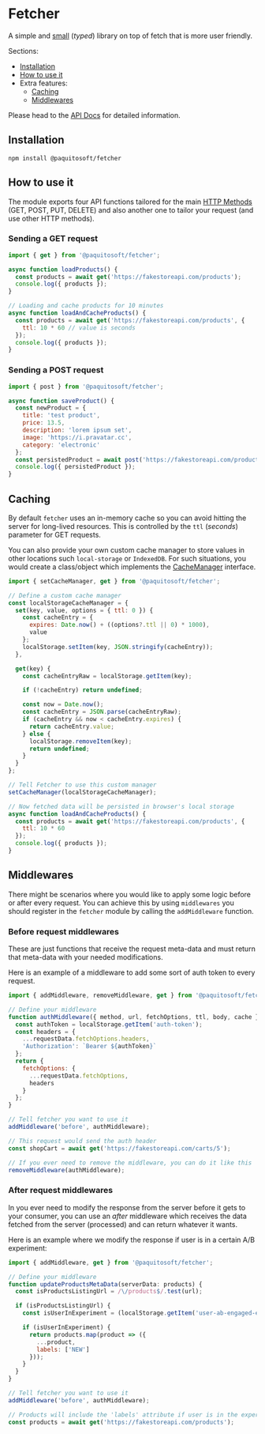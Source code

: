 # Fetcher

A simple and [small](https://bundlephobia.com/package/@paquitosoft/fetcher) (_typed_) library on top of fetch that is more user friendly.

Sections:
* [Installation](#installation)
* [How to use it](#how-to-use-it)
* Extra features:
  * [Caching](#caching)
  * [Middlewares](#middlewares)

Please head to the [API Docs](https://paquitosoft.github.io/fetcher/modules.html) for detailed information.

## Installation

```
npm install @paquitosoft/fetcher
```

## How to use it

The module exports four API functions tailored for the main [HTTP Methods](https://developer.mozilla.org/en-US/docs/Web/HTTP/Methods) (GET, POST, PUT, DELETE) and also another one to tailor your request (and use other HTTP methods).

### Sending a GET request 
```js
import { get } from '@paquitosoft/fetcher';

async function loadProducts() {
  const products = await get('https://fakestoreapi.com/products');
  console.log({ products });
}

// Loading and cache products for 10 minutes
async function loadAndCacheProducts() {
  const products = await get('https://fakestoreapi.com/products', {
    ttl: 10 * 60 // value is seconds
  });
  console.log({ products });
}
```

### Sending a POST request 
```js
import { post } from '@paquitosoft/fetcher';

async function saveProduct() {
  const newProduct = {
    title: 'test product',
    price: 13.5,
    description: 'lorem ipsum set',
    image: 'https://i.pravatar.cc',
    category: 'electronic'
  };
  const persistedProduct = await post('https://fakestoreapi.com/products', newProduct);
  console.log({ persistedProduct });
}
```

## Caching

By default `fetcher` uses an in-memory cache so you can avoid hitting the server for long-lived resources.
This is controlled by the `ttl` (_seconds_) parameter for GET requests.

You can also provide your own custom cache manager to store values in other locations such `local-storage` or `IndexedDB`.
For such situations, you would create
a class/object which implements the [CacheManager](https://paquitosoft.github.io/fetcher/interfaces/CacheManager.html) interface.

```js
import { setCacheManager, get } from '@paquitosoft/fetcher';

// Define a custom cache manager
const localStorageCacheManager = {
  set(key, value, options = { ttl: 0 }) {
    const cacheEntry = {
      expires: Date.now() + ((options?.ttl || 0) * 1000),
      value
    };
    localStorage.setItem(key, JSON.stringify(cacheEntry));
  },

  get(key) {
    const cacheEntryRaw = localStorage.getItem(key);

    if (!cacheEntry) return undefined;

    const now = Date.now();
    const cacheEntry = JSON.parse(cacheEntryRaw);
    if (cacheEntry && now < cacheEntry.expires) {
      return cacheEntry.value;
    } else {
      localStorage.removeItem(key);
      return undefined;
    }
  }
};

// Tell Fetcher to use this custom manager
setCacheManager(localStorageCacheManager);

// Now fetched data will be persisted in browser's local storage
async function loadAndCacheProducts() {
  const products = await get('https://fakestoreapi.com/products', {
    ttl: 10 * 60
  });
  console.log({ products });
}
```

## Middlewares

There might be scenarios where you would like to apply some logic before or after every request. You can achieve this by using `middlewares` you should register in the `fetcher` module by calling the `addMiddleware` function.

### Before request middlewares

These are just functions that receive the request meta-data and must return that meta-data with your needed modifications.

Here is an example of a middleware to add some sort of auth token to every request.

```js
import { addMiddleware, removeMiddleware, get } from '@paquitosoft/fetcher';

// Define your middleware
function authMiddleware({ method, url, fetchOptions, ttl, body, cache }) {
  const authToken = localStorage.getItem('auth-token');
  const headers = {
    ...requestData.fetchOptions.headers,
    'Authorization': `Bearer ${authToken}`
  };
  return {
    fetchOptions: {
      ...requestData.fetchOptions,
      headers
    }
  };
}

// Tell fetcher you want to use it
addMiddleware('before', authMiddleware);

// This request would send the auth header
const shopCart = await get('https://fakestoreapi.com/carts/5');

// If you ever need to remove the middleware, you can do it like this
removeMiddleware(authMiddleware);
```

### After request middlewares

In you ever need to modify the response from the server before it gets to your consumer, you can use an _after_ middleware which receives the data fetched from the server (processed) and can return whatever it wants.

Here is an example where we modify the response if user is in a certain A/B experiment:

```js
import { addMiddleware, get } from '@paquitosoft/fetcher';

// Define your middleware
function updateProductsMetaData(serverData: products) {
  const isProductsListingUrl = /\/products$/.test(url);

  if (isProductsListingUrl) {
    const isUserInExperiment = (localStorage.getItem('user-ab-engaged-experiments') || '').split(',').includes('exp_001');

    if (isUserInExperiment) {
      return products.map(product => ({
        ...product,
        labels: ['NEW']
      }));
    }
  }
}

// Tell fetcher you want to use it
addMiddleware('before', authMiddleware);

// Products will include the 'labels' attribute if user is in the experiment
const products = await get('https://fakestoreapi.com/products');
```
